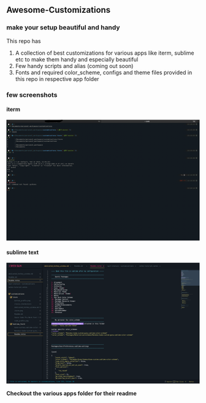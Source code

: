 ## Awesome-Customizations 
### make your setup beautiful and handy
This repo has
1. A collection of best customizations for various apps like iterm, sublime etc to make them handy and 
   especially beautiful
2. Few handy scripts and alias (coming out soon)  
3. Fonts and required color_scheme, configs and theme files provided in this repo in respective app folder

### few screenshots
#### iterm 
![iterm view after all settings](iterm/iterm.png)
#### sublime text
![sublime view](Sublime_Text3/Sublime-Guna.png)

**Checkout the various apps folder for their readme**
